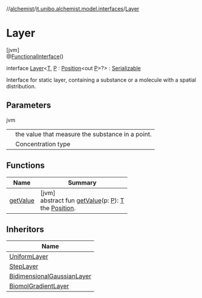 //[alchemist](../../../index.md)/[it.unibo.alchemist.model.interfaces](../index.md)/[Layer](index.md)

# Layer

[jvm]\
@[FunctionalInterface](https://docs.oracle.com/javase/8/docs/api/java/lang/FunctionalInterface.html)()

interface [Layer](index.md)<[T](index.md), [P](index.md) : [Position](../-position/index.md)<out [P](../-incarnation/index.md)>?> : [Serializable](https://docs.oracle.com/javase/8/docs/api/java/io/Serializable.html)

Interface for static layer, containing a substance or a molecule with a spatial distribution.

## Parameters

jvm

| | |
|---|---|
| <T> | the value that measure the substance in a point. |
| <P> | Concentration type |

## Functions

| Name | Summary |
|---|---|
| [getValue](get-value.md) | [jvm]<br>abstract fun [getValue](get-value.md)(p: [P](../-incarnation/index.md)): [T](../-node/index.md)<br>the [Position](../-position/index.md). |

## Inheritors

| Name |
|---|
| [UniformLayer](../../it.unibo.alchemist.model.implementations.layers/-uniform-layer/index.md) |
| [StepLayer](../../it.unibo.alchemist.model.implementations.layers/-step-layer/index.md) |
| [BidimensionalGaussianLayer](../../it.unibo.alchemist.model.implementations.layers/-bidimensional-gaussian-layer/index.md) |
| [BiomolGradientLayer](../../it.unibo.alchemist.model.implementations.layers/-biomol-gradient-layer/index.md) |
